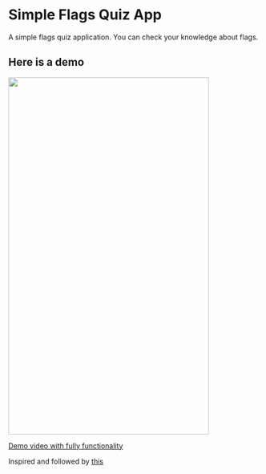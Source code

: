 # Simple Flags Quiz App
A simple flags quiz application. You can check your knowledge about flags. 


## Here is a demo
<img src="https://user-images.githubusercontent.com/56734609/113797665-21d78780-976b-11eb-9073-0a5ae178af60.gif" width="400" height="711"/>

[Demo video with fully functionality](https://youtu.be/nVhWq9Veafw "On Youtube")

Inspired and followed by [this](https://www.youtube.com/watch?v=b21fiIyOW4A)
